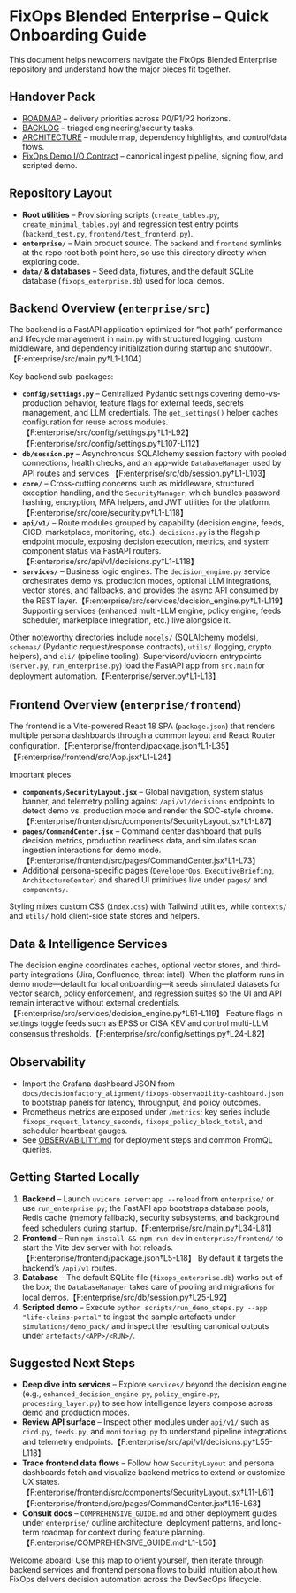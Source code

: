 # FixOps Blended Enterprise – Quick Onboarding Guide

This document helps newcomers navigate the FixOps Blended Enterprise repository and understand how the major pieces fit together.


## Handover Pack
- [ROADMAP](docs/ROADMAP.md) – delivery priorities across P0/P1/P2 horizons.
- [BACKLOG](docs/BACKLOG.csv) – triaged engineering/security tasks.
- [ARCHITECTURE](docs/ARCHITECTURE.md) – module map, dependency highlights, and control/data flows.
- [FixOps Demo I/O Contract](docs/FixOps_Demo_IO_Contract.md) – canonical ingest pipeline, signing flow, and scripted demo.

## Repository Layout
- **Root utilities** – Provisioning scripts (`create_tables.py`, `create_minimal_tables.py`) and regression test entry points (`backend_test.py`, `frontend/test_frontend.py`).
- **`enterprise/`** – Main product source. The `backend` and `frontend` symlinks at the repo root both point here, so use this directory directly when exploring code.
- **`data/` & databases** – Seed data, fixtures, and the default SQLite database (`fixops_enterprise.db`) used for local demos.

## Backend Overview (`enterprise/src`)
The backend is a FastAPI application optimized for “hot path” performance and lifecycle management in `main.py` with structured logging, custom middleware, and dependency initialization during startup and shutdown.【F:enterprise/src/main.py†L1-L104】

Key backend sub-packages:
- **`config/settings.py`** – Centralized Pydantic settings covering demo-vs-production behavior, feature flags for external feeds, secrets management, and LLM credentials. The `get_settings()` helper caches configuration for reuse across modules.【F:enterprise/src/config/settings.py†L1-L92】【F:enterprise/src/config/settings.py†L107-L112】
- **`db/session.py`** – Asynchronous SQLAlchemy session factory with pooled connections, health checks, and an app-wide `DatabaseManager` used by API routes and services.【F:enterprise/src/db/session.py†L1-L103】
- **`core/`** – Cross-cutting concerns such as middleware, structured exception handling, and the `SecurityManager`, which bundles password hashing, encryption, MFA helpers, and JWT utilities for the platform.【F:enterprise/src/core/security.py†L1-L118】
- **`api/v1/`** – Route modules grouped by capability (decision engine, feeds, CICD, marketplace, monitoring, etc.). `decisions.py` is the flagship endpoint module, exposing decision execution, metrics, and system component status via FastAPI routers.【F:enterprise/src/api/v1/decisions.py†L1-L118】
- **`services/`** – Business logic engines. The `decision_engine.py` service orchestrates demo vs. production modes, optional LLM integrations, vector stores, and fallbacks, and provides the async API consumed by the REST layer.【F:enterprise/src/services/decision_engine.py†L1-L119】 Supporting services (enhanced multi-LLM engine, policy engine, feeds scheduler, marketplace integration, etc.) live alongside it.

Other noteworthy directories include `models/` (SQLAlchemy models), `schemas/` (Pydantic request/response contracts), `utils/` (logging, crypto helpers), and `cli/` (pipeline tooling). Supervisord/uvicorn entrypoints (`server.py`, `run_enterprise.py`) load the FastAPI app from `src.main` for deployment automation.【F:enterprise/server.py†L1-L13】

## Frontend Overview (`enterprise/frontend`)
The frontend is a Vite-powered React 18 SPA (`package.json`) that renders multiple persona dashboards through a common layout and React Router configuration.【F:enterprise/frontend/package.json†L1-L35】【F:enterprise/frontend/src/App.jsx†L1-L24】

Important pieces:
- **`components/SecurityLayout.jsx`** – Global navigation, system status banner, and telemetry polling against `/api/v1/decisions` endpoints to detect demo vs. production mode and render the SOC-style chrome.【F:enterprise/frontend/src/components/SecurityLayout.jsx†L1-L87】
- **`pages/CommandCenter.jsx`** – Command center dashboard that pulls decision metrics, production readiness data, and simulates scan ingestion interactions for demo mode.【F:enterprise/frontend/src/pages/CommandCenter.jsx†L1-L73】
- Additional persona-specific pages (`DeveloperOps`, `ExecutiveBriefing`, `ArchitectureCenter`) and shared UI primitives live under `pages/` and `components/`.

Styling mixes custom CSS (`index.css`) with Tailwind utilities, while `contexts/` and `utils/` hold client-side state stores and helpers.

## Data & Intelligence Services
The decision engine coordinates caches, optional vector stores, and third-party integrations (Jira, Confluence, threat intel). When the platform runs in demo mode—default for local onboarding—it seeds simulated datasets for vector search, policy enforcement, and regression suites so the UI and API remain interactive without external credentials.【F:enterprise/src/services/decision_engine.py†L51-L119】 Feature flags in settings toggle feeds such as EPSS or CISA KEV and control multi-LLM consensus thresholds.【F:enterprise/src/config/settings.py†L24-L82】


## Observability
- Import the Grafana dashboard JSON from `docs/decisionfactory_alignment/fixops-observability-dashboard.json` to bootstrap panels for latency, throughput, and policy outcomes.
- Prometheus metrics are exposed under `/metrics`; key series include `fixops_request_latency_seconds`, `fixops_policy_block_total`, and scheduler heartbeat gauges.
- See [OBSERVABILITY.md](docs/OBSERVABILITY.md) for deployment steps and common PromQL queries.

## Getting Started Locally
1. **Backend** – Launch `uvicorn server:app --reload` from `enterprise/` or use `run_enterprise.py`; the FastAPI app bootstraps database pools, Redis cache (memory fallback), security subsystems, and background feed schedulers during startup.【F:enterprise/src/main.py†L34-L81】
2. **Frontend** – Run `npm install && npm run dev` in `enterprise/frontend/` to start the Vite dev server with hot reloads.【F:enterprise/frontend/package.json†L5-L18】 By default it targets the backend’s `/api/v1` routes.
3. **Database** – The default SQLite file (`fixops_enterprise.db`) works out of the box; the `DatabaseManager` takes care of pooling and migrations for local demos.【F:enterprise/src/db/session.py†L25-L92】
4. **Scripted demo** – Execute `python scripts/run_demo_steps.py --app "life-claims-portal"` to ingest the sample artefacts under `simulations/demo_pack/` and inspect the resulting canonical outputs under `artefacts/<APP>/<RUN>/`.

## Suggested Next Steps
- **Deep dive into services** – Explore `services/` beyond the decision engine (e.g., `enhanced_decision_engine.py`, `policy_engine.py`, `processing_layer.py`) to see how intelligence layers compose across demo and production modes.
- **Review API surface** – Inspect other modules under `api/v1/` such as `cicd.py`, `feeds.py`, and `monitoring.py` to understand pipeline integrations and telemetry endpoints.【F:enterprise/src/api/v1/decisions.py†L55-L118】
- **Trace frontend data flows** – Follow how `SecurityLayout` and persona dashboards fetch and visualize backend metrics to extend or customize UX states.【F:enterprise/frontend/src/components/SecurityLayout.jsx†L11-L61】【F:enterprise/frontend/src/pages/CommandCenter.jsx†L15-L63】
- **Consult docs** – `COMPREHENSIVE_GUIDE.md` and other deployment guides under `enterprise/` outline architecture, deployment patterns, and long-term roadmap for context during feature planning.【F:enterprise/COMPREHENSIVE_GUIDE.md†L1-L56】

Welcome aboard! Use this map to orient yourself, then iterate through backend services and frontend persona flows to build intuition about how FixOps delivers decision automation across the DevSecOps lifecycle.
